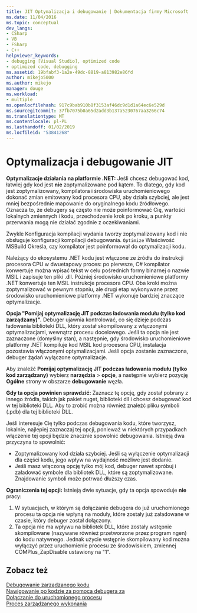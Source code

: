 ```yaml
---
title: JIT Optymalizacja i debugowanie | Dokumentacja firmy Microsoft
ms.date: 11/04/2016
ms.topic: conceptual
dev_langs:
- CSharp
- VB
- FSharp
- C++
helpviewer_keywords:
- debugging [Visual Studio], optimized code
- optimized code, debugging
ms.assetid: 19bfabf3-1a2e-49dc-8819-a813982e86fd
author: mikejo5000
ms.author: mikejo
manager: douge
ms.workload:
- multiple
ms.openlocfilehash: 917c9bab910b8f3153af46dc9d1d1a64ec6e529d
ms.sourcegitcommit: 37fb7075b0a65d2add3b137a5230767aa3266c74
ms.translationtype: MT
ms.contentlocale: pl-PL
ms.lasthandoff: 01/02/2019
ms.locfileid: "53841268"
---
```

# <a name="jit-optimization-and-debugging"></a>Optymalizacja i debugowanie JIT
**Optymalizacje działania na platformie .NET:** Jeśli chcesz debugować kod, łatwiej gdy kod jest **nie** zoptymalizowane pod kątem. To dlatego, gdy kod jest zoptymalizowany, kompilatora i środowiska uruchomieniowego dokonać zmian emitowany kod procesora CPU, aby działa szybciej, ale jest mniej bezpośrednie mapowanie do oryginalnego kodu źródłowego. Oznacza to, że debugery są często nie może poinformować Cię, wartości lokalnych zmiennych i kodu, przechodzenie krok po kroku, a punkty przerwania mogą nie działać zgodnie z oczekiwaniami.

Zwykle Konfiguracja kompilacji wydania tworzy zoptymalizowany kod i nie obsługuje konfiguracji kompilacji debugowania. `Optimize` Właściwość MSBuild Określa, czy kompilator jest poinformował do optymalizacji kodu.

Należący do ekosystemu .NET kodu jest włączone ze źródła do instrukcji procesora CPU w dwuetapowy proces: po pierwsze, C# kompilator konwertuje można wpisać tekst w celu pośrednich formy binarnej o nazwie MSIL i zapisuje ten pliki .dll. Później środowisko uruchomieniowe platformy .NET konwertuje ten MSIL instrukcje procesora CPU. Oba kroki można zoptymalizować w pewnym stopniu, ale drugi etap wykonywane przez środowisko uruchomieniowe platformy .NET wykonuje bardziej znaczące optymalizacje.

**Opcja "Pomijaj optymalizację JIT podczas ładowania modułu (tylko kod zarządzany)".** Debuger ujawnia kontrolować, co się dzieje podczas ładowania biblioteki DLL, który został skompilowany z włączonymi optymalizacjami, wewnątrz procesu docelowego. Jeśli ta opcja nie jest zaznaczone (domyślny stan), a następnie, gdy środowisko uruchomieniowe platformy .NET kompiluje kod MSIL kod procesora CPU, instalacja pozostawia włączonymi optymalizacjami. Jeśli opcja zostanie zaznaczona, debuger żądań wyłączone optymalizacje.

Aby znaleźć **Pomijaj optymalizację JIT podczas ładowania modułu (tylko kod zarządzany)** wybierz **narzędzia** > **opcje**, a następnie wybierz pozycję  **Ogólne** strony w obszarze **debugowanie** węzła.

**Gdy ta opcja powinien sprawdzić:** Zaznacz tę opcję, gdy został pobrany z innego źródła, takich jak pakiet nuget, biblioteki dll i chcesz debugować kod w tej biblioteki DLL. Aby to zrobić można również znaleźć pliku symboli (.pdb) dla tej biblioteki DLL.

Jeśli interesuje Cię tylko podczas debugowania kodu, które tworzysz, lokalnie, najlepiej zaznaczaj tej opcji, ponieważ w niektórych przypadkach włączenie tej opcji będzie znacznie spowolnić debugowania. Istnieją dwa przyczyna to spowolnić:

* Zoptymalizowany kod działa szybciej. Jeśli są wyłączenie optymalizacji dla części kodu, jego wpływ na wydajność możliwe jest dodanie.
* Jeśli masz włączoną opcję tylko mój kod, debuger nawet spróbuj i załadować symbole dla bibliotek DLL, które są zoptymalizowane. Znajdowanie symboli może potrwać dłuższy czas.

**Ograniczenia tej opcji:** Istnieją dwie sytuacje, gdy ta opcja spowoduje **nie** pracy:

1. W sytuacjach, w którym są dołączanie debugera do już uruchomionego procesu ta opcja nie wpłyną na moduły, które zostały już załadowane w czasie, który debuger został dołączony.
2. Ta opcja nie ma wpływu na bibliotek DLL, które zostały wstępnie skompilowane (nazywane również przetworzone przez program ngen) do kodu natywnego. Jednak użycie wstępnie skompilowany kod można wyłączyć przez uruchomienie procesu ze środowiskiem, zmiennej COMPlus_ZapDisable ustawiony na "1".

## <a name="see-also"></a>Zobacz też  
 [Debugowanie zarządzanego kodu](../debugger/debugging-managed-code.md)   
 [Nawigowanie po kodzie za pomocą debugera za](../debugger/navigating-through-code-with-the-debugger.md)   
 [Dołączanie do uruchomionego procesu](../debugger/attach-to-running-processes-with-the-visual-studio-debugger.md)   
 [Proces zarządzanego wykonania](/dotnet/standard/managed-execution-process)
